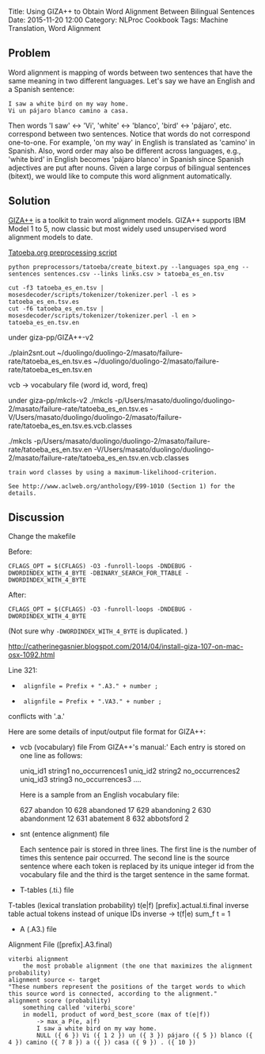 Title: Using GIZA++ to Obtain Word Alignment Between Bilingual Sentences
Date: 2015-11-20 12:00
Category: NLProc Cookbook
Tags: Machine Translation, Word Alignment

## Problem

Word alignment is mapping of words between two sentences that have the same meaning in two different languages.
Let's say we have an English and a Spanish sentence:

```
I saw a white bird on my way home.
Vi un pájaro blanco camino a casa.
```

Then words 'I saw' <-> 'Vi', 'white' <-> 'blanco', 'bird' <-> 'pájaro', etc. correspond between two sentences.
Notice that words do not correspond one-to-one. For example, 'on my way' in English is translated as 'camino' in Spanish.
Also, word order may also be different across languages, e.g., 'white bird' in English becomes 'pájaro blanco' in Spanish
since Spanish adjectives are put after nouns. Given a large corpus of bilingual sentences (bitext), we would like to
compute this word alignment automatically.

## Solution

[GIZA++](https://github.com/moses-smt/giza-pp) is a toolkit to train word alignment models. GIZA++ supports IBM Model 1 to 5, now classic but most widely used unsupervised word alignment models to date.

[Tatoeba.org preprocessing script](https://github.com/mhagiwara/nlproc-cookbook/blob/master/preprocessors/tatoeba/create_bitext.py)

```
python preprocessors/tatoeba/create_bitext.py --languages spa_eng --sentences sentences.csv --links links.csv > tatoeba_es_en.tsv
```

```
cut -f3 tatoeba_es_en.tsv | mosesdecoder/scripts/tokenizer/tokenizer.perl -l es > tatoeba_es_en.tsv.es
cut -f6 tatoeba_es_en.tsv | mosesdecoder/scripts/tokenizer/tokenizer.perl -l en > tatoeba_es_en.tsv.en
```

under giza-pp/GIZA++-v2

./plain2snt.out ~/duolingo/duolingo-2/masato/failure-rate/tatoeba_es_en.tsv.es ~/duolingo/duolingo-2/masato/failure-rate/tatoeba_es_en.tsv.en

vcb -> vocabulary file (word id, word, freq)


under giza-pp/mkcls-v2
./mkcls -p/Users/masato/duolingo/duolingo-2/masato/failure-rate/tatoeba_es_en.tsv.es -V/Users/masato/duolingo/duolingo-2/masato/failure-rate/tatoeba_es_en.tsv.es.vcb.classes

./mkcls -p/Users/masato/duolingo/duolingo-2/masato/failure-rate/tatoeba_es_en.tsv.en -V/Users/masato/duolingo/duolingo-2/masato/failure-rate/tatoeba_es_en.tsv.en.vcb.classes

    train word classes by using a maximum-likelihood-criterion.

    See http://www.aclweb.org/anthology/E99-1010 (Section 1) for the details.

## Discussion

Change the makefile

Before:
```
CFLAGS_OPT = $(CFLAGS) -O3 -funroll-loops -DNDEBUG -DWORDINDEX_WITH_4_BYTE -DBINARY_SEARCH_FOR_TTABLE -DWORDINDEX_WITH_4_BYTE
```
After:
```
CFLAGS_OPT = $(CFLAGS) -O3 -funroll-loops -DNDEBUG -DWORDINDEX_WITH_4_BYTE
```
(Not sure why `-DWORDINDEX_WITH_4_BYTE` is duplicated. )

http://catherinegasnier.blogspot.com/2014/04/install-giza-107-on-mac-osx-1092.html

Line 321:
-      alignfile = Prefix + ".A3." + number ;
+      alignfile = Prefix + ".VA3." + number ;
conflicts with '.a.'

Here are some details of input/output file format for GIZA++:

* vcb (vocabulary) file
From GIZA++'s manual:'
    Each entry is stored on one line as follows:

     uniq_id1 string1 no_occurrences1
     uniq_id2 string2 no_occurrences2
     uniq_id3 string3 no_occurrences3
     ....

    Here is a sample from an English vocabulary file:

    627 abandon 10
    628 abandoned 17
    629 abandoning 2
    630 abandonment 12
    631 abatement 8
    632 abbotsford 2

* snt (entence alignment) file

    Each sentence pair is stored in three lines. The first line
    is the number of times this sentence pair occurred. The second line is
    the source sentence where each token is replaced by its unique integer
    id from the vocabulary file and the third is the target sentence in
    the same format.

* T-tables (.ti.) file

T-tables (lexical translation probability) t(e|f)
        [prefix].actual.ti.final inverse table
        actual tokens instead of unique IDs
        inverse -> t(f|e)  sum_f t = 1

* A (.A3.) file

Alignment File ([prefix].A3.final)

    viterbi alignment
        the most probable alignment (the one that maximizes the alignment probability)
    alignment source <- target
    "These numbers represent the positions of the target words to which this source word is connected, according to the alignment."
    alignment score (probability)
        something called 'viterbi_score'
        in model1, product of word_best_score (max of t(e|f))
            -> max_a P(e, a|f)
            I saw a white bird on my way home.
            NULL ({ 6 }) Vi ({ 1 2 }) un ({ 3 }) pájaro ({ 5 }) blanco ({ 4 }) camino ({ 7 8 }) a ({ }) casa ({ 9 }) . ({ 10 })
